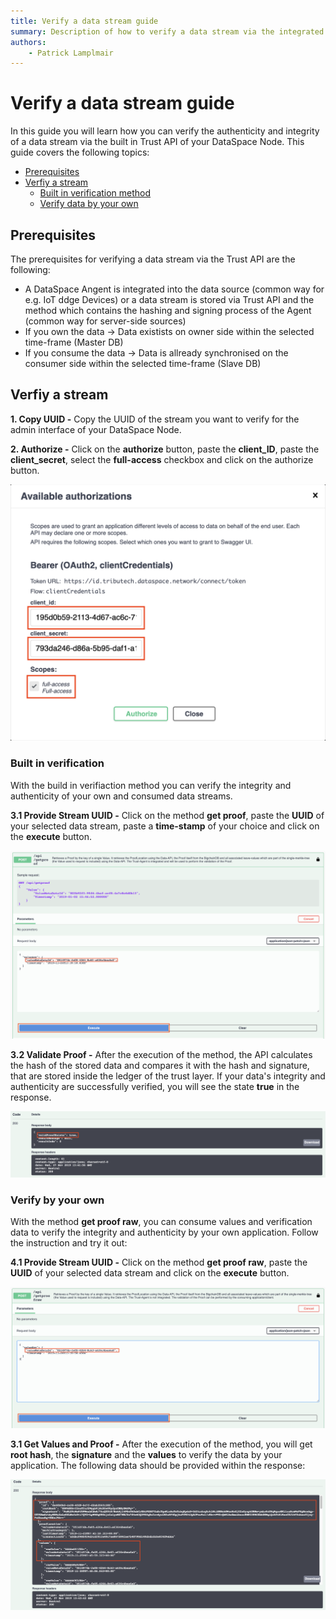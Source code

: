 ```yaml
---
title: Verify a data stream guide
summary: Description of how to verify a data stream via the integrated Trust API.
authors:
    - Patrick Lamplmair
---
```


# Verify a data stream guide

In this guide you will learn how you can verify the authenticity and integrity of a data stream via the built in Trust API of your DataSpace Node. This guide covers the following topics:

- [Prerequisites](/guides/guide-verify-data-stream/#prerequisites)
- [Verfiy a stream](/guides/guide-verify-data-stream/#verfiy-a-stream)
    - [Built in verification method](/guides/guide-verify-data-stream/#built-in-verification-method)
    - [Verify data by your own](/guides/guide-verify-data-stream/#verify-data-by-your-own)


## Prerequisites

The prerequisites for verifying a data stream via the Trust API are the following:

- A DataSpace Angent is integrated into the data source (common way for e.g. IoT ddge Devices) or a data stream is stored via Trust API and the method which contains the hashing and signing process of the Agent (common way for server-side sources)
- If you own the data -> Data existists on owner side within the selected time-frame (Master DB)
- If you consume the data -> Data is allready synchronised on the consumer side within the selected time-frame (Slave DB)

## Verfiy a stream

**1. Copy UUID -** Copy the UUID of the stream you want to verify for the admin interface of your DataSpace Node.

**2. Authorize -** Click on the **authorize** button, paste the **client_ID**, paste the **client_secret**, select the **full-access** checkbox and click on the authorize button.

![Enter URL](img/verify-data-stream-authorize-api.png)

### Built in verification

With the build in verifiaction method you can verify the integrity and authenticity of your own and consumed data streams.

**3.1 Provide Stream UUID -** Click on the method **get proof**, paste the **UUID** of your selected data stream, paste a **time-stamp** of your choice and click on the **execute** button.

![Enter URL](img/verify-data-stream-validate-proof-1.png)

**3.2 Validate Proof -** After the execution of the method, the API calculates the hash of the stored data and compares it with the hash and signature, that are stored inside the ledger of the trust layer. If your data's integrity and authenticity are successfully verified, you will see the state **true** in the response.

![Enter URL](img/verify-data-stream-validate-proof-2.png)

### Verify by your own

With the method **get proof raw**, you can consume values and verification data to verify the integrity and authenticity by your own application. Follow the instruction and try it out:

**4.1 Provide Stream UUID -** Click on the method **get proof raw**, paste the **UUID** of your selected data stream and click on the **execute** button.

![Enter URL](img/verify-data-stream-get-proof-and-values-1.png)

**3.1 Get Values and Proof -** After the execution of the method, you will get **root hash**, the **signature** and the **values** to verify the data by your application. The following data should be provided within the response:

![Enter URL](img/verify-data-stream-get-proof-and-values-2.png)
